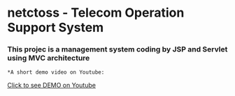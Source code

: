 netctoss - Telecom Operation Support System
===

### This projec is a management system coding by JSP and Servlet using MVC architecture

    *A short demo video on Youtube:
[Click to see DEMO on Youtube](https://www.youtube.com/watch?v=Ep8QZnTCV7E)

